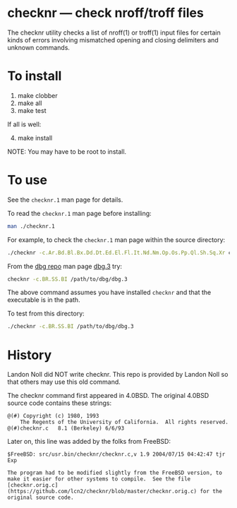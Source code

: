 # checknr — check nroff/troff files

The checknr utility checks a list of nroff(1) or troff(1) input files for certain kinds of errors 
involving mismatched opening and closing delimiters and unknown commands.


# To install 

1. make clobber
2. make all
3. make test

If all is well:

4. make install

NOTE: You may have to be root to install.


# To use

See the `checknr.1` man page for details.

To read the `checknr.1` man page before installing:

```sh
man ./checknr.1
```

For example, to check the `checknr.1` man page within the source directory:

```sh
./checknr -c.Ar.Bd.Bl.Bx.Dd.Dt.Ed.El.Fl.It.Nd.Nm.Op.Os.Pp.Ql.Sh.Sq.Xr checknr.1
```

From the [dbg repo](https://github.com/lcn2/dbg/) man page
[dbg.3](https://github.com/lcn2/dbg/blob/master/dbg.3) try:

```sh
checknr -c.BR.SS.BI /path/to/dbg/dbg.3
```

The above command assumes you have installed `checknr` and that the
executable is in the path.

To test from this directory:

```sh
./checknr -c.BR.SS.BI /path/to/dbg/dbg.3
```


# History

Landon Noll did NOT write checknr.  This repo is provided by Landon Noll so that others may use this old command.

The checknr command first appeared in 4.0BSD.  The original 4.0BSD source code contains these strings:

```
@(#) Copyright (c) 1980, 1993
	The Regents of the University of California.  All rights reserved.
@(#)checknr.c   8.1 (Berkeley) 6/6/93
```

Later on, this line was added by the folks from FreeBSD:

```
$FreeBSD: src/usr.bin/checknr/checknr.c,v 1.9 2004/07/15 04:42:47 tjr Exp

The program had to be modified slightly from the FreeBSD version, to make it easier for other systems to compile.  See the file [checknr.orig.c](https://github.com/lcn2/checknr/blob/master/checknr.orig.c) for the original source code.
